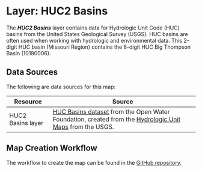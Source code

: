 # Layer:  HUC2 Basins #

The ***HUC2 Basins*** layer contains data for Hydrologic Unit Code (HUC) basins
from the United States Geological Survey (USGS).
HUC basins are often used when working with hydrologic and environmental data.
This 2-digit HUC basin (Missouri Region) contains the 8-digit HUC Big Thompson Basin (10190006).

## Data Sources ##

The following are data sources for this map:

| **Resource** | **Source** |
| -- | -- |
| HUC2 Basins layer | [HUC Basins dataset](https://data.openwaterfoundation.org/country/us/usgs/huc-basins/) from the Open Water Foundation, created from the [Hydrologic Unit Maps](https://water.usgs.gov/GIS/huc.html) from the USGS. |

## Map Creation Workflow ##

The workflow to create the map can be found in the
[GitHub repository](https://github.com/OpenWaterFoundation/owf-infomapper-co-big-thompson/tree/master/workflow/BasinEntities/Physical-Basins).
